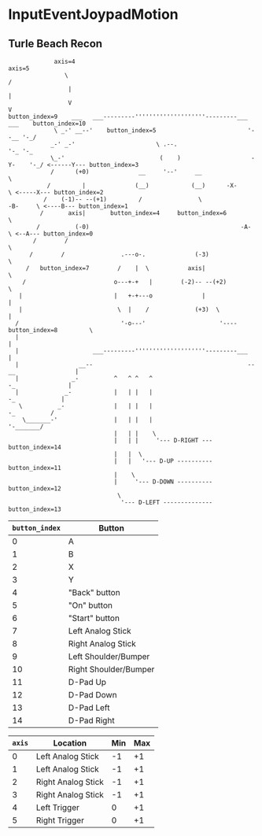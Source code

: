 # InputEventJoypadMotion

## Turle Beach Recon

```
			 axis=4                                                      axis=5                            
				\                                                          /                               
				 |                                                        |                                
				 V                                                        V                                
button_index=9    ___   ___---------''''''''''''''''''''---------___   ___    button_index=10              
			 \ _-' __--'    button_index=5                          '--__ '-_/                             
			_-' _-'                       \ .--.                         '-_ '-_                           
			\_-'                           (    )                    -Y-    '-_/ <------Y--- button_index=3
			/      (+0)              __     '--'     __                        \                           
		   /         |              (__)            (__)      -X-               \ <-----X--- button_index=2
		  /    (-1)-- --(+1)         /                \                  -B-     \ <----B--- button_index=1
		 /       axis|       button_index=4     button_index=6                    \                        
		/          (-0)                                           -A-              \ <--A--- button_index=0
	   /        /                                                                   \                      
	  /        /                .---o-.              (-3)                            \                     
	 /   button_index=7        /    |  \           axis|                              \                    
	/                         o---+-+   |        (-2)-- --(+2)                         \                   
   |                          |   +-+---o              |                                |                  
   |                           \  |    /             (+3)  \                            |                  
  /                             '-o---'                     '---- button_index=8         \                 
  |                                                                                      |                 
  |                     ___---------''''''''''''''''''''---------___                     |                 
  |                 __--                                            --__                 |                 
  |               _-          ^   ^ ^   ^                               -_               |                 
  |             _-            |   | |   |                                 -_             |                 
   \          _-              |   | |   |                                   -_          /                  
	\_______-'                |   | |   |                                     '-_______/                   
							  |   | |    \                                                                 
							  |   | |     '--- D-RIGHT --- button_index=14                                 
							  |   |  \                                                                     
							  |   |   '--- D-UP ---------- button_index=11                                 
							  |    \                                                                       
							  |     '--- D-DOWN ---------- button_index=12                                 
							   \                                                                           
								'--- D-LEFT -------------- button_index=13                                 
```

| `button_index` | Button                |
| -------------- | --------------------- |
| 0              | A                     |
| 1              | B                     |
| 2              | X                     |
| 3              | Y                     |
| 4              | "Back" button         |
| 5              | "On" button           |
| 6              | "Start" button        |
| 7              | Left Analog Stick     |
| 8              | Right Analog Stick    |
| 9              | Left Shoulder/Bumper  |
| 10             | Right Shoulder/Bumper |
| 11             | D-Pad Up              |
| 12             | D-Pad Down            |
| 13             | D-Pad Left            |
| 14             | D-Pad Right           |

| `axis` | Location           | Min | Max |
| ------ | ------------------ | --- | --- |
| 0      | Left Analog Stick  | -1  | +1  |
| 1      | Left Analog Stick  | -1  | +1  |
| 2      | Right Analog Stick | -1  | +1  |
| 3      | Right Analog Stick | -1  | +1  |
| 4      | Left Trigger       | 0   | +1  |
| 5      | Right Trigger      | 0   | +1  |
